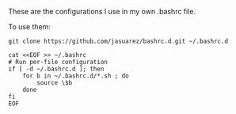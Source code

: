 These are the configurations I use in my own .bashrc file.

To use them:

```
git clone https://github.com/jasuarez/bashrc.d.git ~/.bashrc.d

cat <<EOF >> ~/.bashrc
# Run per-file configuration
if [ -d ~/.bashrc.d ]; then
	for b in ~/.bashrc.d/*.sh ; do
		source \$b
	done
fi
EOF
